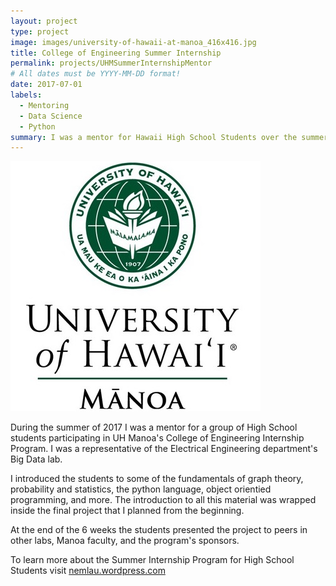 ```yaml
---
layout: project
type: project
image: images/university-of-hawaii-at-manoa_416x416.jpg
title: College of Engineering Summer Internship
permalink: projects/UHMSummerInternshipMentor
# All dates must be YYYY-MM-DD format!
date: 2017-07-01
labels:
  - Mentoring
  - Data Science
  - Python
summary: I was a mentor for Hawaii High School Students over the summer of 2017 Internship program.
---
```


<img class="ui image" src="../images/university-of-hawaii-at-manoa_416x416.jpg">

During the summer of 2017 I was a mentor for a group of High School students participating in UH Manoa's 
College of Engineering Internship Program. I was a representative of the Electrical Engineering department's
Big Data lab. 

I introduced the students to some of the fundamentals of graph theory, probability and statistics, the python 
language, object orientied programming, and more. The introduction to all this material was wrapped inside 
the final project that I planned from the beginning. 

At the end of the 6 weeks the students presented the project to peers in other labs, Manoa faculty, and the 
program's sponsors. 

To learn more about the Summer Internship Program for High School Students visit <a href="https://nemlau.wordpress.com/2017/03/02/2017-uh-manoa-college-of-engineering-summer-internship-program/">nemlau.wordpress.com</a>


